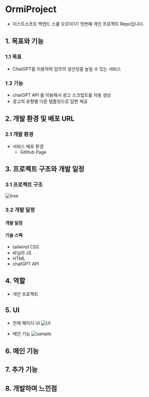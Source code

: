 # OrmiProject

-   이스트소프트 백엔드 스쿨 오르미1기 첫번째 개인 프로젝트 Repo입니다.

## 1. 목표와 기능

### 1.1 목표

-   ChatGPT를 이용하여 업무의 생산성을 높일 수 있는 서비스

### 1.2 기능

-   chatGPT API 를 이용해서 광고 스크립트를 자동 생성
-   광고의 유형별 다른 템플릿으로 답변 제공

## 2. 개발 환경 및 배포 URL

### 2.1 개발 환경

-   서비스 배포 환경
    -   GitHub Page

## 3. 프로젝트 구조와 개발 일정

### 3.1 프로젝트 구조

![tree](https://github.com/Hyunwooz/OrmiProject/assets/107661525/2ef50f32-6194-4d03-99ea-408af5ab4519)

### 3.2 개발 일정

#### 개발 일정

#### 기술 스택

-   tailwind CSS
-   바닐라 JS
-   HTML
-   chatGPT API

## 4. 역할

-   개인 프로젝트

## 5. UI

-   전체 페이지 UI
    ![UI](https://github.com/Hyunwooz/OrmiProject/assets/107661525/50bfb928-f579-4656-9585-dd72aa46bc7a)

-   메인 기능
    ![sample](https://github.com/Hyunwooz/OrmiProject/assets/107661525/3f7a5d78-089c-47f0-8643-d3274bbe5271)

## 6. 메인 기능

## 7. 추가 기능

## 8. 개발하며 느낀점
